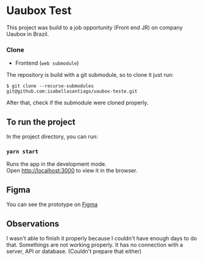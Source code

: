 # Uaubox Test

This project was build to a job opportunity (Front end JR) on company Uaubox in Brazil.

### Clone ###

* Frontend (`web submodule`)

The repository is build with a git submodule, so to clone it just run:

```
$ git clone --recurse-submodules git@github.com:isabellasantiago/uaubox-teste.git
```

After that, check if the submodule were cloned properly.

## To run the project

In the project directory, you can run:

### `yarn start`

Runs the app in the development mode.\
Open [http://localhost:3000](http://localhost:3000) to view it in the browser.

## Figma

You can see the prototype on [Figma](https://www.figma.com/file/62QiHFXTMMVoZHWxvL3Yju/Uaubox?node-id=0%3A1)

## Observations

I wasn't able to finish it properly because I couldn't have enough days to do that.
Somethings are not working properly.
It has no connection with a server, API or database. (Couldn't prepare that either)